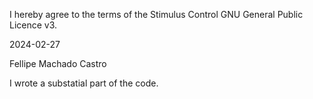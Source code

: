 I hereby agree to the terms of the Stimulus Control GNU General Public Licence v3.

2024-02-27

Fellipe Machado Castro

I wrote a substatial part of the code.
